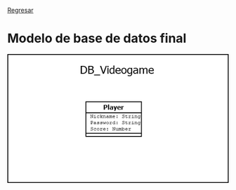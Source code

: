 [Regresar](https://github.com/Carlos-Soto-L/IcyDefender/tree/main)

# Modelo de base de datos final
<div style="text-align: center;">
    <img src="https://github.com/Carlos-Soto-L/IcyDefender/blob/main/PROPUESTA%20BASE%20DE%20DATOS/PNG_Propuesta_V1.0.png" alt="Descripción de la imagen">
</div>
